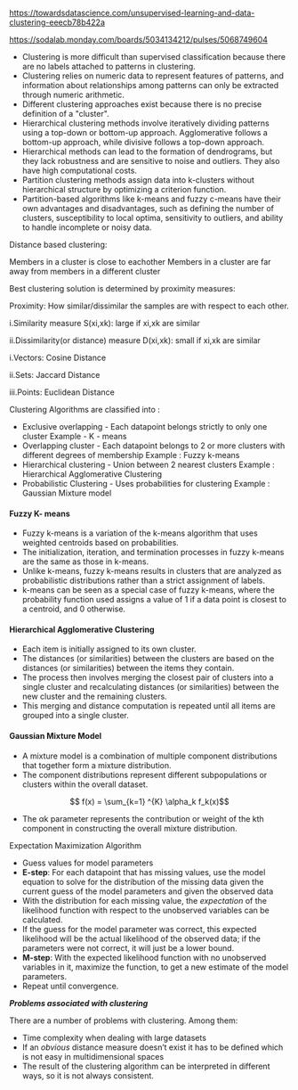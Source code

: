 https://towardsdatascience.com/unsupervised-learning-and-data-clustering-eeecb78b422a

https://sodalab.monday.com/boards/5034134212/pulses/5068749604

- Clustering is more difficult than supervised classification because there are no labels attached to patterns in clustering.
- Clustering relies on numeric data to represent features of patterns, and information about relationships among patterns can only be extracted through numeric arithmetic.
- Different clustering approaches exist because there is no precise definition of a "cluster".
- Hierarchical clustering methods involve iteratively dividing patterns using a top-down or bottom-up approach. Agglomerative follows a bottom-up approach, while divisive follows a top-down approach.
- Hierarchical methods can lead to the formation of dendrograms, but they lack robustness and are sensitive to noise and outliers. They also have high computational costs.
- Partition clustering methods assign data into k-clusters without hierarchical structure by optimizing a criterion function.
- Partition-based algorithms like k-means and fuzzy c-means have their own advantages and disadvantages, such as defining the number of clusters, susceptibility to local optima, sensitivity to outliers, and ability to handle incomplete or noisy data.

Distance based clustering:

Members in a cluster is close to eachother
Members in a cluster are far away from members in a different cluster

Best clustering solution is determined by proximity measures:

Proximity: How similar/dissimilar the samples are with respect to each other.

i.Similarity measure S(xi,xk): large if xi,xk are similar

ii.Dissimilarity(or distance) measure D(xi,xk): small if xi,xk are similar

i.Vectors: Cosine Distance

ii.Sets: Jaccard Distance

iii.Points: Euclidean Distance

Clustering Algorithms are classified into :
- Exclusive overlapping - Each datapoint belongs strictly to only one cluster
Example - K - means
- Overlapping cluster - Each datapoint belongs to 2 or more clusters with different degrees of membership
Example : Fuzzy k-means
- Hierarchical clustering - Union between 2 nearest clusters
Example : Hierarchical Agglomerative Clustering
- Probabilistic Clustering - Uses probabilities for clustering
Example : Gaussian Mixture model

#### Fuzzy K- means
- Fuzzy k-means is a variation of the k-means algorithm that uses weighted centroids based on probabilities.
- The initialization, iteration, and termination processes in fuzzy k-means are the same as those in k-means.
- Unlike k-means, fuzzy k-means results in clusters that are analyzed as probabilistic distributions rather than a strict assignment of labels.
-  k-means can be seen as a special case of fuzzy k-means, where the probability function used assigns a value of 1 if a data point is closest to a centroid, and 0 otherwise.

#### Hierarchical Agglomerative Clustering
- Each item is initially assigned to its own cluster. 
- The distances (or similarities) between the clusters are based on the distances (or similarities) between the items they contain. 
- The process then involves merging the closest pair of clusters into a single cluster and recalculating distances (or similarities) between the new cluster and the remaining clusters.
- This merging and distance computation is repeated until all items are grouped into a single cluster.

#### Gaussian Mixture Model

- A mixture model is a combination of multiple component distributions that together form a mixture distribution.
- The component distributions represent different subpopulations or clusters within the overall dataset.

$$ f(x) = \sum_{k=1} ^{K} \alpha_k f_k(x)$$
- The αk parameter represents the contribution or weight of the kth component in constructing the overall mixture distribution.


Expectation Maximization Algorithm

- Guess values for model parameters
- **E-step**: For each datapoint that has missing values, use the model equation to solve for the distribution of the missing data given the current guess of the model parameters and given the observed data
- With the distribution for each missing value, the _expectation_ of the likelihood function with respect to the unobserved variables can be calculated. 
- If the guess for the model parameter was correct, this expected likelihood will be the actual likelihood of the observed data; if the parameters were not correct, it will just be a lower bound.
- **M-step**: With the expected likelihood function with no unobserved variables in it, maximize the function, to get a new estimate of the model parameters.
- Repeat until convergence.

**_Problems associated with clustering_**

There are a number of problems with clustering. Among them:

- Time complexity when dealing with large datasets
-  If an _obvious_ distance measure doesn’t exist it has to be defined which is not easy in multidimensional spaces
- The result of the clustering algorithm can be interpreted in different ways, so it is not always consistent.